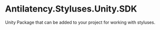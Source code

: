 # Antilatency.Styluses.Unity.SDK
Unity Package that can be added to your project for working with styluses.
